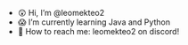 - 😲 Hi, I’m @leomekteo2
- 😱 I’m currently learning Java and Python
- 🚽 How to reach me: leomekteo2 on discord!

